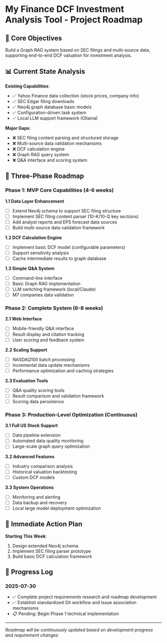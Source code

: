 # My Finance DCF Investment Analysis Tool - Project Roadmap

## 🎯 Core Objectives
Build a Graph RAG system based on SEC filings and multi-source data, supporting end-to-end DCF valuation for investment analysis.

## 📊 Current State Analysis

**Existing Capabilities**:
- ✅ Yahoo Finance data collection (stock prices, company info)
- ✅ SEC Edgar filing downloads
- ✅ Neo4j graph database basic models
- ✅ Configuration-driven task system
- ✅ Local LLM support framework (Ollama)

**Major Gaps**:
- ❌ SEC filing content parsing and structured storage
- ❌ Multi-source data validation mechanisms
- ❌ DCF calculation engine
- ❌ Graph RAG query system
- ❌ Q&A interface and scoring system

## 🚀 Three-Phase Roadmap

### Phase 1: MVP Core Capabilities (4-6 weeks)

**1.1 Data Layer Enhancement**
- [ ] Extend Neo4j schema to support SEC filing structure
- [ ] Implement SEC filing content parser (10-K/10-Q key sections)
- [ ] Add analyst reports and EPS forecast data sources
- [ ] Build multi-source data validation framework

**1.2 DCF Calculation Engine**
- [ ] Implement basic DCF model (configurable parameters)
- [ ] Support sensitivity analysis
- [ ] Cache intermediate results to graph database

**1.3 Simple Q&A System**
- [ ] Command-line interface
- [ ] Basic Graph RAG implementation
- [ ] LLM switching framework (local/Claude)
- [ ] M7 companies data validation

### Phase 2: Complete System (6-8 weeks)

**2.1 Web Interface**
- [ ] Mobile-friendly Q&A interface
- [ ] Result display and citation tracking
- [ ] User scoring and feedback system

**2.2 Scaling Support**
- [ ] NASDAQ100 batch processing
- [ ] Incremental data update mechanisms
- [ ] Performance optimization and caching strategies

**2.3 Evaluation Tools**
- [ ] Q&A quality scoring tools
- [ ] Result comparison and validation framework
- [ ] Scoring data persistence

### Phase 3: Production-Level Optimization (Continuous)

**3.1 Full US Stock Support**
- [ ] Data pipeline extension
- [ ] Automated data quality monitoring
- [ ] Large-scale graph query optimization

**3.2 Advanced Features**
- [ ] Industry comparison analysis
- [ ] Historical valuation backtesting
- [ ] Custom DCF models

**3.3 System Operations**
- [ ] Monitoring and alerting
- [ ] Data backup and recovery
- [ ] Local large model deployment optimization

## 🎯 Immediate Action Plan

**Starting This Week**:
1. Design extended Neo4j schema
2. Implement SEC filing parser prototype
3. Build basic DCF calculation framework

## 📝 Progress Log

### 2025-07-30
- ✅ Complete project requirements research and roadmap development
- ✅ Establish standardized Git workflow and Issue association mechanisms
- 📋 Pending: Begin Phase 1 technical implementation

---
*Roadmap will be continuously updated based on development progress and requirement changes*